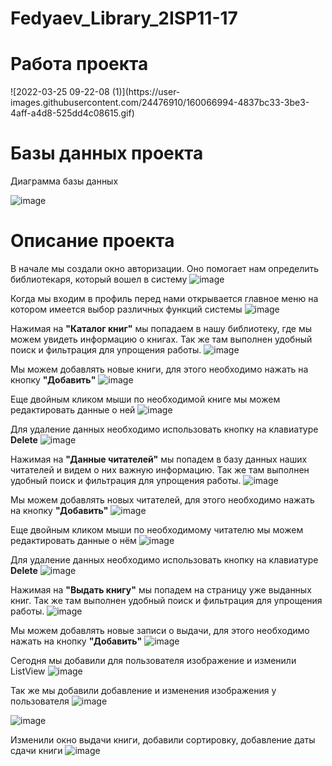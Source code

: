 # Fedyaev_Library_2ISP11-17
<p align = "center"> <h1>Работа проекта</h1> </p>
![2022-03-25 09-22-08 (1)](https://user-images.githubusercontent.com/24476910/160066994-4837bc33-3be3-4aff-a4d8-525dd4c08615.gif)



<p align = "center"> <h1>Базы данных проекта</h1> </p>

Диаграмма базы данных

![image](https://user-images.githubusercontent.com/24476910/154958218-646e19a2-dfbd-4359-accf-8a58e8247888.png)



<h1>Описание проекта</h1>

В начале мы создали окно авторизации. Оно помогает нам определить библиотекаря, который вошел в систему
![image](https://user-images.githubusercontent.com/24476910/154960398-910f86f4-19f4-43e2-926c-056436d0d218.png)

Когда мы входим в профиль перед нами открывается главное меню на котором имеется выбор различных функций системы
![image](https://user-images.githubusercontent.com/24476910/154960504-6a4289ec-4ff9-44f4-8ca3-5c7576d30ee3.png)

Нажимая на <b>"Каталог книг"</b> мы попадаем в нашу библиотеку, где мы можем увидеть информацию о книгах. Так же там выполнен удобный поиск и фильтрация для упрощения работы.
![image](https://user-images.githubusercontent.com/24476910/154961012-44f79e2c-71bd-40fd-9cc1-95c97a9a2850.png)

Мы можем добавлять новые книги, для этого необходимо нажать на кнопку <b>"Добавить"</b>
![image](https://user-images.githubusercontent.com/24476910/154961514-2eb2cf16-d99b-4bc5-80ed-93ef4de51416.png)

Еще двойным кликом мыши по необходимой книге мы можем редактировать данные о ней
![image](https://user-images.githubusercontent.com/24476910/154961839-ace547e7-de76-45ee-99d3-f1f1f561461d.png)

Для удаление данных необходимо использовать кнопку на клавиатуре <b>Delete</b>
![image](https://user-images.githubusercontent.com/24476910/154962010-de118df2-7981-47ec-be70-bfb5ac7bd6f8.png)

Нажимая на <b>"Данные читателей"</b> мы попадем в базу данных наших читателей и видем о них важную информацию. Так же там выполнен удобный поиск и фильтрация для упрощения работы.
![image](https://user-images.githubusercontent.com/24476910/154961365-0834fd6e-86bb-463c-b089-179bb9b08341.png)

Мы можем добавлять новых читателей, для этого необходимо нажать на кнопку <b>"Добавить"</b>
![image](https://user-images.githubusercontent.com/24476910/154962223-b54135d6-43fc-4dd4-a8cb-5994dd1b2413.png)

Еще двойным кликом мыши по необходимому читателю мы можем редактировать данные о нём
![image](https://user-images.githubusercontent.com/24476910/154962283-1dc867d9-1f36-4a02-9083-1058fcb9cd0c.png)

Для удаление данных необходимо использовать кнопку на клавиатуре <b>Delete</b>
![image](https://user-images.githubusercontent.com/24476910/154962446-b4b85ae4-2ca9-4d3c-88eb-28853048901a.png)

Нажимая на <b>"Выдать книгу"</b> мы попадем на страницу уже выданных книг. Так же там выполнен удобный поиск и фильтрация для упрощения работы.
![image](https://user-images.githubusercontent.com/24476910/154962902-9034b49b-c20e-4b0f-896a-d8f74aa66082.png)

Мы можем добавлять новые записи о выдачи, для этого необходимо нажать на кнопку <b>"Добавить"</b>
![image](https://user-images.githubusercontent.com/24476910/154962964-29877417-f853-42b5-a646-1b9400342279.png)

Сегодня мы добавили для пользователя изображение и изменили ListView
![image](https://user-images.githubusercontent.com/24476910/155674169-a05cec4f-6c5a-4add-ba91-a693db512501.png)

Так же мы добавили добавление и изменения изображения у пользователя
![image](https://user-images.githubusercontent.com/24476910/155674249-cd02391b-1da6-483e-90e0-f6cf0f054bdd.png)

![image](https://user-images.githubusercontent.com/24476910/156526556-116eb8e8-99ca-49c7-8898-83a451002049.png)

Изменили окно выдачи книги, добавили сортировку, добавление даты сдачи книги
![image](https://user-images.githubusercontent.com/24476910/159887574-01585fb5-5412-4d45-a691-97ea4d7baa2e.png)
